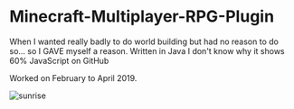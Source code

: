 # Minecraft-Multiplayer-RPG-Plugin
When I wanted really badly to do world building but had no reason to do so... so I GAVE myself a reason.
Written in Java I don't know why it shows 60% JavaScript on GitHub

Worked on February to April 2019.

![sunrise](Screenshots/Sunrise.png)
